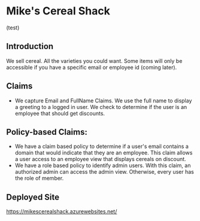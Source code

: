 # Mike's Cereal Shack
(test)

## Introduction 
We sell cereal. All the varieties you could want. Some items will only be accessible if you have a specific email or employee id (coming later). 

## Claims
* We capture Email and FullName Claims. We use the full name to display a greeting to a logged in user. We check to determine if the user is an employee that should get discounts.

## Policy-based Claims:
* We have a claim based policy to determine if a user's email contains a domain that would indicate that they are an employee. This claim allows a user access to an employee view that displays cereals on discount.
* We have a role based policy to identify admin users. With this claim, an authorized admin can access the admin view. Otherwise, every user has the role of member.

## Deployed Site
https://mikescerealshack.azurewebsites.net/